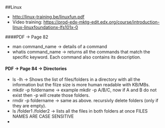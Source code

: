 ##Linux

- http://linux-training.be/linuxfun.pdf
- Video training: https://prod-edx-mktg-edit.edx.org/course/introduction-linux-linuxfoundationx-lfs101x-0

####PDF -> Page 82
- man command_name -> details of a command
- whatis command_name -> returns all the commands that match the specific keyword. Each command also contains its description.

#### PDF -> Page 84 -> Directories
- ls -lh -> Shows the list of files/folders in a directory with all the information but the filze size is more human readable with KB/MBs.
- mkdir -p foldername -> example mkdir -p A/B/C, now if A and B do not exist then -p will create those folders.
- rmdir -p foldername -> same as above. recursivly delete folders (only if they are empty).
- ls /folder1 /folder2 -> lists all the files in both folders at once
    FILES NAMES ARE CASE SENSITIVE
-


